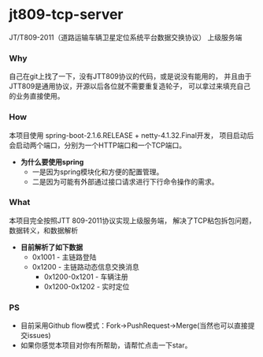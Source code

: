 # jt809-tcp-server
JT/T809-2011（道路运输车辆卫星定位系统平台数据交换协议） 上级服务端

### Why
自己在git上找了一下，没有JTT809协议的代码，或是说没有能用的，
并且由于JTT809是通用协议，开源以后各位就不需要重复造轮子，
可以拿过来填充自己的业务直接使用。

### How
本项目使用 spring-boot-2.1.6.RELEASE + netty-4.1.32.Final开发，
项目启动后会启动两个端口，分别为一个HTTP端口和一个TCP端口。
* __为什么要使用spring__
    * 一是因为spring模块化和方便的配置管理。
    * 二是因为可能有外部通过接口请求进行下行命令操作的需求。

### What
本项目完全按照JTT 809-2011协议实现上级服务端，
解决了TCP粘包拆包问题，数据转义，和数据解析
* __目前解析了如下数据__
    * 0x1001 - 主链路登陆<br/>
    * 0x1200 - 主链路动态信息交换消息<br/>
        * 0x1200-0x1201 - 车辆注册<br/>
        * 0x1200-0x1202 - 实时定位<br/>

### PS
* 目前采用Github flow模式：Fork->PushRequest->Merge(当然也可以直接提交issues)
* 如果你感觉本项目对你有所帮助，请帮忙点击一下star。
